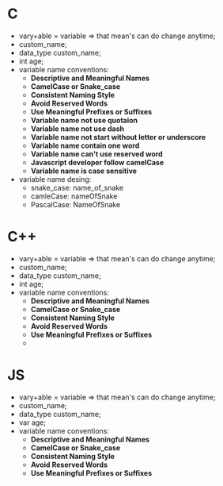 # C
- vary+able = variable => that mean's can do change anytime;
- custom_name;
- data_type custom_name;
- int age;
- variable name conventions:
	- **Descriptive and Meaningful Names**
	- **CamelCase or Snake_case**
	- **Consistent Naming Style**
	- **Avoid Reserved Words**
	- **Use Meaningful Prefixes or Suffixes**
	- **Variable name not use quotaion**
	- **Variable name not use dash**
	- **Variable name not start without letter or underscore**
	- **Variable name contain one word**
	- **Variable name can't use reserved word**
	- **Javascript developer follow camelCase**
	- **Variable name is case sensitive**
- variable name desing:
	- snake_case: name_of_snake
	- camleCase: nameOfSnake
	- PascalCase: NameOfSnake

	
# C++
- vary+able = variable => that mean's can do change anytime;
- custom_name;
- data_type custom_name;
- int age;
- variable name conventions:
	- **Descriptive and Meaningful Names**
	- **CamelCase or Snake_case**
	- **Consistent Naming Style**
	- **Avoid Reserved Words**
	- **Use Meaningful Prefixes or Suffixes**
	- 
# JS
- vary+able = variable => that mean's can do change anytime;
- custom_name;
- data_type custom_name;
- var age;
- variable name conventions:
	- **Descriptive and Meaningful Names**
	- **CamelCase or Snake_case**
	- **Consistent Naming Style**
	- **Avoid Reserved Words**
	- **Use Meaningful Prefixes or Suffixes**

